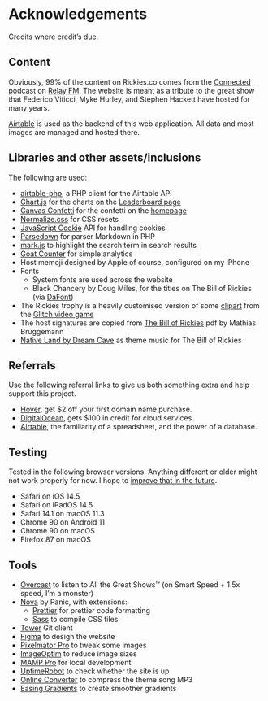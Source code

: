 # Acknowledgements

Credits where credit’s due.

## Content

Obviously, 99% of the content on Rickies.co comes from the [Connected](https://relay.fm/connected) podcast on [Relay FM](https://relay.fm). The website is meant as a tribute to the great show that Federico Viticci, Myke Hurley, and Stephen Hackett have hosted for many years.

[Airtable](https://airtable.com) is used as the backend of this web application. All data and most images are managed and hosted there.

## Libraries and other assets/inclusions

The following are used:

-   [airtable-php](https://github.com/sleiman/airtable-php), a PHP client for the Airtable API
-   [Chart.js](https://www.chartjs.org) for the charts on the [Leaderboard page](https://rickies.co/leaderboard)
-   [Canvas Confetti](https://github.com/catdad/canvas-confetti) for the confetti on the [homepage](https://rickies.co/)
-   [Normalize.css](https://necolas.github.io/normalize.css/) for CSS resets
-   [JavaScript Cookie](https://github.com/js-cookie/js-cookie) API for handling cookies
-   [Parsedown](https://parsedown.org) for parser Markdown in PHP
-   [mark.js](https://markjs.io) to highlight the search term in search results
-   [Goat Counter](https://www.goatcounter.com/) for simple analytics
-   Host memoji designed by Apple of course, configured on my iPhone
-   Fonts
    -   System fonts are used across the website
    -   Black Chancery by Doug Miles, for the titles on The Bill of Rickies (via [DaFont](https://www.dafont.com/black-chancery.font))
-   The Rickies trophy is a heavily customised version of some [clipart](https://freesvg.org/trophy-street-creator-earth) from the [Glitch video game](<https://en.wikipedia.org/wiki/Glitch_(video_game)>)
-   The host signatures are copied from [The Bill of Rickies](https://twitter.com/kingtritium/status/1278081027387392006?s=21) pdf by Mathias Bruggemann
-   [Native Land by Dream Cave](https://www.youtube.com/watch?v=0AnFfbTupEU) as theme music for The Bill of Rickies

## Referrals

Use the following referral links to give us both something extra and help support this project.

-   [Hover](https://hover.com/RPxkv2lK), get $2 off your first domain name purchase.
-   [DigitalOcean](https://m.do.co/c/c931041cf4fc), gets $100 in credit for cloud services.
-   [Airtable](https://airtable.com/invite/r/srbbQalO), the familiarity of a spreadsheet, and the power of a database.

## Testing

Tested in the following browser versions. Anything different or older might not work properly for now. I hope to [improve that in the future](Roadmap.md).

-   Safari on iOS 14.5
-   Safari on iPadOS 14.5
-   Safari 14.1 on macOS 11.3
-   Chrome 90 on Android 11
-   Chrome 90 on macOS
-   Firefox 87 on macOS

## Tools

-   [Overcast](https://overcast.fm/) to listen to All the Great Shows™ (on Smart Speed + 1.5x speed, I’m a monster)
-   [Nova](https://nova.app) by Panic, with extensions:
    -   [Prettier](https://extensions.panic.com/extensions/alexanderweiss/alexanderweiss.prettier/) for prettier code formatting
    -   [Sass](https://extensions.panic.com/extensions/vinecode/vinecode.Sass/) to compile CSS files
-   [Tower](https://www.git-tower.com/mac) Git client
-   [Figma](https://figma.com) to design the website
-   [Pixelmator Pro](https://www.pixelmator.com/pro/) to tweak some images
-   [ImageOptim](https://imageoptim.com/mac) to reduce image sizes
-   [MAMP Pro](https://www.mamp.info/en/mamp-pro/mac/) for local development
-   [UptimeRobot](https://uptimerobot.com/) to check whether the site is up
-   [Online Converter](https://www.onlineconverter.com/compress-mp3) to compress the theme song MP3
-   [Easing Gradients](https://larsenwork.com/easing-gradients/) to create smoother gradients
